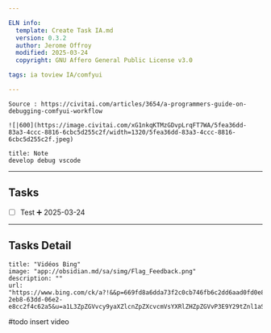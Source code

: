 ```yaml
---

ELN info:
  template: Create Task IA.md
  version: 0.3.2
  author: Jerome Offroy
  modified: 2025-03-24
  copyright: GNU Affero General Public License v3.0

tags: ia toview IA/comfyui

---
```


````ad-tip
Source : https://civitai.com/articles/3654/a-programmers-guide-on-debugging-comfyui-workflow

![|600](https://image.civitai.com/xG1nkqKTMzGDvpLrqFT7WA/5fea36dd-83a3-4ccc-8816-6cbc5d255c2f/width=1320/5fea36dd-83a3-4ccc-8816-6cbc5d255c2f.jpeg)
````

````ad-note
title: Note
develop debug vscode

````


---
## Tasks
- [ ] Test  ➕ 2025-03-24

---
## Tasks Detail

```embed
title: "Vidéos Bing"
image: "app://obsidian.md/sa/simg/Flag_Feedback.png"
description: ""
url: "https://www.bing.com/ck/a?!&&p=669fd8a6dda73f2c0cb746fb6c2dd6aad0fd0e8de35c21e42dc586811e9e0f17JmltdHM9MTc0Mjc3NDQwMA&ptn=3&ver=2&hsh=4&fclid=361bfd4e-2eb8-63dd-06e2-e8cc2f4c62a5&u=a1L3ZpZGVvcy9yaXZlcnZpZXcvcmVsYXRlZHZpZGVvP3E9Y29tZnl1aSttb2RlK2RlYnVnK2luK2xvZyZtaWQ9NDdGOTA0MjU0NTIzOENCRjMzNjM0N0Y5MDQyNTQ1MjM4Q0JGMzM2MyZGT1JNPVZJUkU&ntb=1"
```


#todo insert video 
